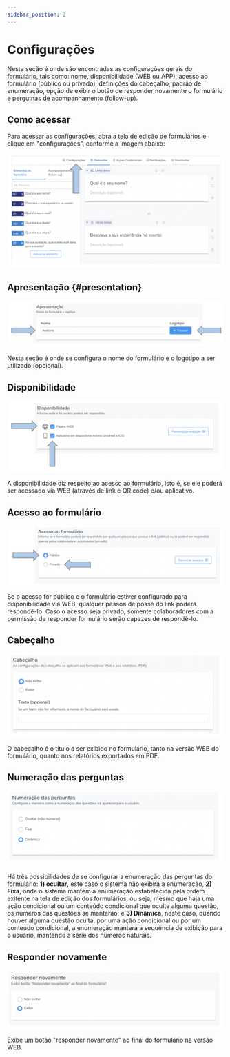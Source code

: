 ```yaml
---
sidebar_position: 2
---
```


# Configurações

Nesta seção é onde são encontradas as configurações gerais do formulário, tais como: nome, disponibilidade (WEB ou APP), acesso ao formulário (público ou privado), definições do cabeçalho, padrão de enumeração, opção de exibir o botão de responder novamente o formulário e pergutnas de acompanhamento (follow-up).

## Como acessar

Para acessar as configurações, abra a tela de edição de formulários e clique em "configurações", conforme a imagem abaixo:

![main-config](./images/main-config.png)


## Apresentação {#presentation}

![config1](./images/config1.png)

Nesta seção é onde se configura o nome do formulário e o logotipo a ser utilizado (opcional).


## Disponibilidade

![config2](./images/config2.png)

A disponibilidade diz respeito ao acesso ao formulário, isto é, se ele poderá ser acessado via WEB (através de link e QR code) e/ou aplicativo.

## Acesso ao formulário 

![config3](./images/config3.png)

Se o acesso for público e o formulário estiver configurado para disponibilidade via WEB, qualquer pessoa de posse do link poderá respondê-lo. Caso o acesso seja privado, somente colaboradores com a permissão de responder formulário serão capazes de respondê-lo.

## Cabeçalho

![config4](./images/config4.png)

O cabeçalho é o título a ser exibido no formulário, tanto na versão WEB do formulário, quanto nos relatórios exportados em PDF. 

## Numeração das perguntas

![config5](./images/config5.png)

Há três possibilidades de se configurar a enumeração das perguntas do formulário: **1) ocultar**, este caso o sistema não exibirá a enumeração, **2) Fixa**, onde o sistema mantem a enumeração estabelecida pela ordem exitente na tela de edição dos formulários, ou seja, mesmo que haja uma ação condicional ou um conteúdo condicional que oculte alguma questão, os números das questões se manterão; e **3) Dinâmica**, neste caso, quando houver alguma questão oculta, por uma ação condicional ou por um conteúdo condicional, a enumeração manterá a sequência de exibição para o usuário, mantendo a série dos números naturais.

## Responder novamente

![config6](./images/config6.png)

Exibe um botão "responder novamente" ao final do formulário na versão WEB.